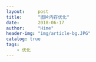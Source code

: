 ```yaml
---
layout:     post
title:      "图片内存优化"
date:       2018-06-17
author:     "Hime"
header-img: "img/article-bg.JPG"
catalog: true
tags:
    - 优化
---
```




